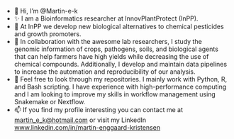 - 👋 Hi, I’m @Martin-e-k
- ✨ I am a Bioinformatics researcher at InnovPlantProtect (InPP).
- 🌱 At InPP we develop new biological alternatives to chemical pesticides and growth promoters.
- 💞️ In collaboration with the awesome lab researchers, I study the genomic information of crops, pathogens, soils, and biological agents that can help farmers have high yields while decreasing the use of chemical compounds. Additionally, I develop and maintain data pipelines to increase the automation and reproducibility of our analysis.
- 👀 Feel free to look through my repositories. I mainly work with Python, R, and Bash scripting. I have experience with high-performance computing and I am looking to improve my skills in workflow management using Snakemake or Nextflow.
- 📫 If you find my profile interesting you can contact me at martin_e_k@hotmail.com or visit my LinkedIn www.linkedin.com/in/martin-enggaard-kristensen


<!---
Martin-e-k/Martin-e-k is a ✨ special ✨ repository because its `README.md` (this file) appears on your GitHub profile.
You can click the Preview link to take a look at your changes.
--->
